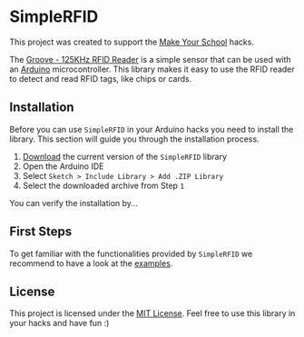 # SimpleRFID
This project was created to support the [Make Your School](https://www.makeyourschool.de) hacks.

The [Groove - 125KHz RFID Reader](http://wiki.seeedstudio.com/Grove-125KHz_RFID_Reader/)
is a simple sensor that can be used with an [Arduino](https://www.arduino.cc)
microcontroller. This library makes it easy to use the RFID reader to detect and
read RFID tags, like chips or cards.

## Installation

Before you can use `SimpleRFID` in your Arduino hacks you need to install the
library. This section will guide you through the installation process.

1. [Download](https://github.com/TheBeautifulOrc/SimpleRFID/archive/master.zip) the current version of the `SimpleRFID` library
2. Open the Arduino IDE
3. Select `Sketch > Include Library > Add .ZIP Library`
4. Select the downloaded archive from Step `1`

You can verify the installation by...

## First Steps

To get familiar with the functionalities provided by `SimpleRFID` we recommend to
have a look at the [examples](examples/).

## License

This project is licensed under the [MIT License](LICENSE). Feel free to use this
library in your hacks and have fun :)
